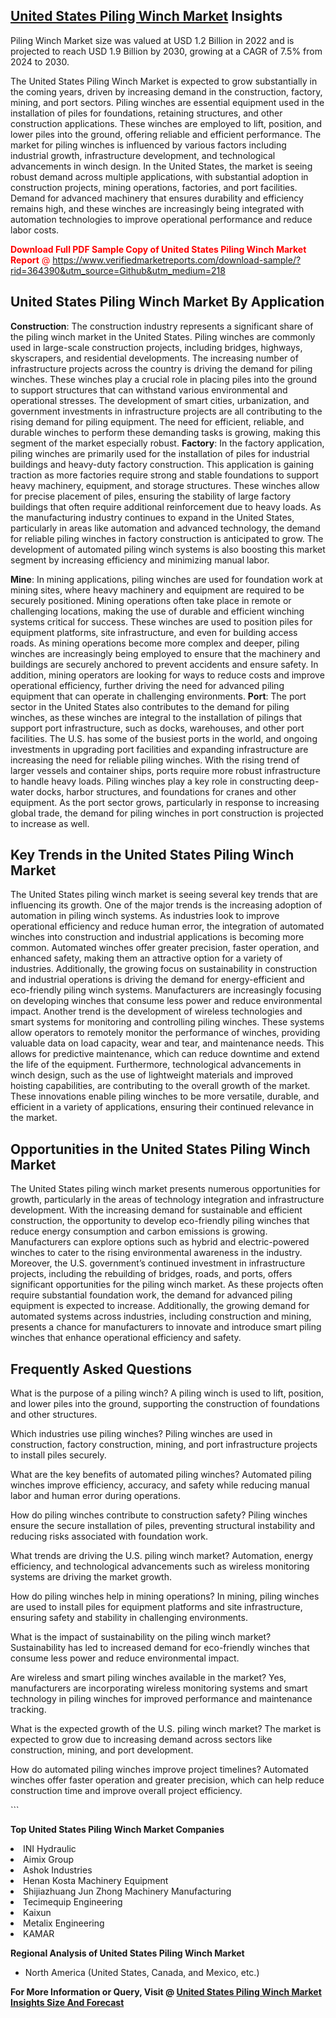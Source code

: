 <h2><a href="https://www.verifiedmarketreports.com/download-sample/?rid=364390&amp;utm_source=Github&amp;utm_medium=218" target="_blank">United States Piling Winch Market</a> Insights</h2><p>Piling Winch Market size was valued at USD 1.2 Billion in 2022 and is projected to reach USD 1.9 Billion by 2030, growing at a CAGR of 7.5% from 2024 to 2030.</p><p> <p>The United States Piling Winch Market is expected to grow substantially in the coming years, driven by increasing demand in the construction, factory, mining, and port sectors. Piling winches are essential equipment used in the installation of piles for foundations, retaining structures, and other construction applications. These winches are employed to lift, position, and lower piles into the ground, offering reliable and efficient performance. The market for piling winches is influenced by various factors including industrial growth, infrastructure development, and technological advancements in winch design. In the United States, the market is seeing robust demand across multiple applications, with substantial adoption in construction projects, mining operations, factories, and port facilities. Demand for advanced machinery that ensures durability and efficiency remains high, and these winches are increasingly being integrated with automation technologies to improve operational performance and reduce labor costs. <p><span class=""><span style="color: #ff0000;"><strong>Download Full PDF Sample Copy of United States Piling Winch Market Report</strong> @ </span><a href="https://www.verifiedmarketreports.com/download-sample/?rid=364390&amp;utm_source=Github&amp;utm_medium=218" target="_blank">https://www.verifiedmarketreports.com/download-sample/?rid=364390&amp;utm_source=Github&amp;utm_medium=218</a></span></p></p> <h2>United States Piling Winch Market By Application</h2> <p><strong>Construction</strong>: The construction industry represents a significant share of the piling winch market in the United States. Piling winches are commonly used in large-scale construction projects, including bridges, highways, skyscrapers, and residential developments. The increasing number of infrastructure projects across the country is driving the demand for piling winches. These winches play a crucial role in placing piles into the ground to support structures that can withstand various environmental and operational stresses. The development of smart cities, urbanization, and government investments in infrastructure projects are all contributing to the rising demand for piling equipment. The need for efficient, reliable, and durable winches to perform these demanding tasks is growing, making this segment of the market especially robust. <strong>Factory</strong>: In the factory application, piling winches are primarily used for the installation of piles for industrial buildings and heavy-duty factory construction. This application is gaining traction as more factories require strong and stable foundations to support heavy machinery, equipment, and storage structures. These winches allow for precise placement of piles, ensuring the stability of large factory buildings that often require additional reinforcement due to heavy loads. As the manufacturing industry continues to expand in the United States, particularly in areas like automation and advanced technology, the demand for reliable piling winches in factory construction is anticipated to grow. The development of automated piling winch systems is also boosting this market segment by increasing efficiency and minimizing manual labor. <p><strong>Mine</strong>: In mining applications, piling winches are used for foundation work at mining sites, where heavy machinery and equipment are required to be securely positioned. Mining operations often take place in remote or challenging locations, making the use of durable and efficient winching systems critical for success. These winches are used to position piles for equipment platforms, site infrastructure, and even for building access roads. As mining operations become more complex and deeper, piling winches are increasingly being employed to ensure that the machinery and buildings are securely anchored to prevent accidents and ensure safety. In addition, mining operators are looking for ways to reduce costs and improve operational efficiency, further driving the need for advanced piling equipment that can operate in challenging environments. <strong>Port</strong>: The port sector in the United States also contributes to the demand for piling winches, as these winches are integral to the installation of pilings that support port infrastructure, such as docks, warehouses, and other port facilities. The U.S. has some of the busiest ports in the world, and ongoing investments in upgrading port facilities and expanding infrastructure are increasing the need for reliable piling winches. With the rising trend of larger vessels and container ships, ports require more robust infrastructure to handle heavy loads. Piling winches play a key role in constructing deep-water docks, harbor structures, and foundations for cranes and other equipment. As the port sector grows, particularly in response to increasing global trade, the demand for piling winches in port construction is projected to increase as well. <h2>Key Trends in the United States Piling Winch Market</h2> <p>The United States piling winch market is seeing several key trends that are influencing its growth. One of the major trends is the increasing adoption of automation in piling winch systems. As industries look to improve operational efficiency and reduce human error, the integration of automated winches into construction and industrial applications is becoming more common. Automated winches offer greater precision, faster operation, and enhanced safety, making them an attractive option for a variety of industries. Additionally, the growing focus on sustainability in construction and industrial operations is driving the demand for energy-efficient and eco-friendly piling winch systems. Manufacturers are increasingly focusing on developing winches that consume less power and reduce environmental impact. Another trend is the development of wireless technologies and smart systems for monitoring and controlling piling winches. These systems allow operators to remotely monitor the performance of winches, providing valuable data on load capacity, wear and tear, and maintenance needs. This allows for predictive maintenance, which can reduce downtime and extend the life of the equipment. Furthermore, technological advancements in winch design, such as the use of lightweight materials and improved hoisting capabilities, are contributing to the overall growth of the market. These innovations enable piling winches to be more versatile, durable, and efficient in a variety of applications, ensuring their continued relevance in the market. <h2>Opportunities in the United States Piling Winch Market</h2> <p>The United States piling winch market presents numerous opportunities for growth, particularly in the areas of technology integration and infrastructure development. With the increasing demand for sustainable and efficient construction, the opportunity to develop eco-friendly piling winches that reduce energy consumption and carbon emissions is growing. Manufacturers can explore options such as hybrid and electric-powered winches to cater to the rising environmental awareness in the industry. Moreover, the U.S. government’s continued investment in infrastructure projects, including the rebuilding of bridges, roads, and ports, offers significant opportunities for the piling winch market. As these projects often require substantial foundation work, the demand for advanced piling equipment is expected to increase. Additionally, the growing demand for automated systems across industries, including construction and mining, presents a chance for manufacturers to innovate and introduce smart piling winches that enhance operational efficiency and safety. <h2>Frequently Asked Questions</h2> <p>What is the purpose of a piling winch? A piling winch is used to lift, position, and lower piles into the ground, supporting the construction of foundations and other structures.</p> <p>Which industries use piling winches? Piling winches are used in construction, factory construction, mining, and port infrastructure projects to install piles securely.</p> <p>What are the key benefits of automated piling winches? Automated piling winches improve efficiency, accuracy, and safety while reducing manual labor and human error during operations.</p> <p>How do piling winches contribute to construction safety? Piling winches ensure the secure installation of piles, preventing structural instability and reducing risks associated with foundation work.</p> <p>What trends are driving the U.S. piling winch market? Automation, energy efficiency, and technological advancements such as wireless monitoring systems are driving the market growth.</p> <p>How do piling winches help in mining operations? In mining, piling winches are used to install piles for equipment platforms and site infrastructure, ensuring safety and stability in challenging environments.</p> <p>What is the impact of sustainability on the piling winch market? Sustainability has led to increased demand for eco-friendly winches that consume less power and reduce environmental impact.</p> <p>Are wireless and smart piling winches available in the market? Yes, manufacturers are incorporating wireless monitoring systems and smart technology in piling winches for improved performance and maintenance tracking.</p> <p>What is the expected growth of the U.S. piling winch market? The market is expected to grow due to increasing demand across sectors like construction, mining, and port development.</p> <p>How do automated piling winches improve project timelines? Automated winches offer faster operation and greater precision, which can help reduce construction time and improve overall project efficiency.</p> ```</p><p><strong>Top United States Piling Winch Market Companies</strong></p><div data-test-id=""><p><li>INI Hydraulic</li><li> Aimix Group</li><li> Ashok Industries</li><li> Henan Kosta Machinery Equipment</li><li> Shijiazhuang Jun Zhong Machinery Manufacturing</li><li> Tecimequip Engineering</li><li> Kaixun</li><li> Metalix Engineering</li><li> KAMAR</li></p><div><strong>Regional Analysis of&nbsp;United States Piling Winch Market</strong></div><ul><li dir="ltr"><p dir="ltr">North America&nbsp;(United States, Canada, and Mexico, etc.)</p></li></ul><p><strong>For More Information or Query, Visit @&nbsp;</strong><strong><a href="https://www.verifiedmarketreports.com/product/piling-winch-market/?utm_source=Github&amp;utm_medium=218" target="_blank">United States Piling Winch Market Insights Size And Forecast</a></strong></p></div>
